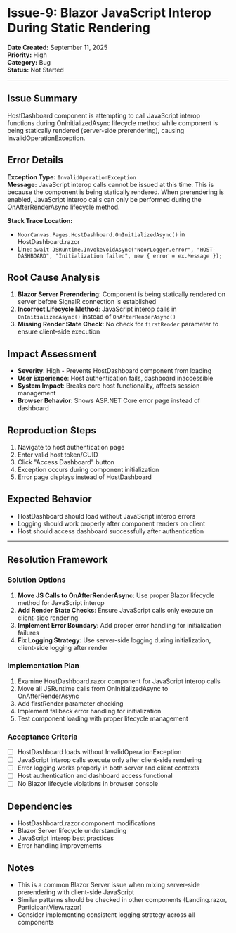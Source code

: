 # Issue-9: Blazor JavaScript Interop During Static Rendering

**Date Created:** September 11, 2025  
**Priority:** High  
**Category:** Bug  
**Status:** Not Started

---

## **Issue Summary**

HostDashboard component is attempting to call JavaScript interop functions during OnInitializedAsync lifecycle method while component is being statically rendered (server-side prerendering), causing InvalidOperationException.

## **Error Details**

**Exception Type:** `InvalidOperationException`  
**Message:** JavaScript interop calls cannot be issued at this time. This is because the component is being statically rendered. When prerendering is enabled, JavaScript interop calls can only be performed during the OnAfterRenderAsync lifecycle method.

**Stack Trace Location:** 
- `NoorCanvas.Pages.HostDashboard.OnInitializedAsync()` in HostDashboard.razor
- Line: `await JSRuntime.InvokeVoidAsync("NoorLogger.error", "HOST-DASHBOARD", "Initialization failed", new { error = ex.Message });`

## **Root Cause Analysis**

1. **Blazor Server Prerendering**: Component is being statically rendered on server before SignalR connection is established
2. **Incorrect Lifecycle Method**: JavaScript interop calls in `OnInitializedAsync()` instead of `OnAfterRenderAsync()`
3. **Missing Render State Check**: No check for `firstRender` parameter to ensure client-side execution

## **Impact Assessment**

- **Severity**: High - Prevents HostDashboard component from loading
- **User Experience**: Host authentication fails, dashboard inaccessible
- **System Impact**: Breaks core host functionality, affects session management
- **Browser Behavior**: Shows ASP.NET Core error page instead of dashboard

## **Reproduction Steps**

1. Navigate to host authentication page
2. Enter valid host token/GUID
3. Click "Access Dashboard" button
4. Exception occurs during component initialization
5. Error page displays instead of HostDashboard

## **Expected Behavior**

- HostDashboard should load without JavaScript interop errors
- Logging should work properly after component renders on client
- Host should access dashboard successfully after authentication

---

## **Resolution Framework**

### **Solution Options**
1. **Move JS Calls to OnAfterRenderAsync**: Use proper Blazor lifecycle method for JavaScript interop
2. **Add Render State Checks**: Ensure JavaScript calls only execute on client-side rendering
3. **Implement Error Boundary**: Add proper error handling for initialization failures
4. **Fix Logging Strategy**: Use server-side logging during initialization, client-side logging after render

### **Implementation Plan**
1. Examine HostDashboard.razor component for JavaScript interop calls
2. Move all JSRuntime calls from OnInitializedAsync to OnAfterRenderAsync
3. Add firstRender parameter checking
4. Implement fallback error handling for initialization
5. Test component loading with proper lifecycle management

### **Acceptance Criteria**
- [ ] HostDashboard loads without InvalidOperationException
- [ ] JavaScript interop calls execute only after client-side rendering
- [ ] Error logging works properly in both server and client contexts
- [ ] Host authentication and dashboard access functional
- [ ] No Blazor lifecycle violations in browser console

## **Dependencies**
- HostDashboard.razor component modifications
- Blazor Server lifecycle understanding
- JavaScript interop best practices
- Error handling improvements

## **Notes**
- This is a common Blazor Server issue when mixing server-side prerendering with client-side JavaScript
- Similar patterns should be checked in other components (Landing.razor, ParticipantView.razor)
- Consider implementing consistent logging strategy across all components
